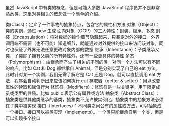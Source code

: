
虽然 JavaScript 中有类的概念，但是可能大多数 JavaScript 程序员并不是非常熟悉类，这里对类相关的概念做一个简单的介绍。

类(Class)：定义了一件事物的抽象特点，包含它的属性和方法
对象（Object）：类的实例，通过 new 生成
面向对象（OOP）的三大特性：封装、继承、多态
封装（Encapsulation）：将对数据的操作细节隐藏起来，只暴露对外的接口。外界调用端不需要（也不可能）知道细节，就能通过对外提供的接口来访问该对象，同时也保证了外界无法任意更改对象内部的数据
继承（Inheritance）：子类继承父类，子类除了拥有父类的所有特性外，还有一些更具体的特性
多态（Polymorphism）：由继承而产生了相关的不同的类，对同一个方法可以有不同的响应。比如 Cat 和 Dog 都继承自 Animal，但是分别实现了自己的 eat 方法。此时针对某一个实例，我们无需了解它是 Cat 还是 Dog，就可以直接调用 eat 方法，程序会自动判断出来应该如何执行 eat
存取器（getter & setter）：用以改变属性的读取和赋值行为
修饰符（Modifiers）：修饰符是一些关键字，用于限定成员或类型的性质。比如 public 表示公有属性或方法
抽象类（Abstract Class）：抽象类是供其他类继承的基类，抽象类不允许被实例化。抽象类中的抽象方法必须在子类中被实现
接口（Interfaces）：不同类之间公有的属性或方法，可以抽象成一个接口。接口可以被类实现（implements）。一个类只能继承自另一个类，但是可以实现多个接口